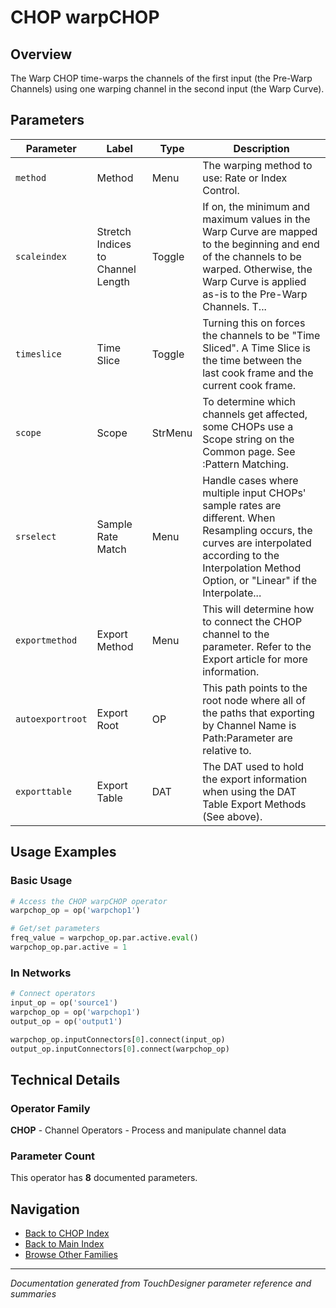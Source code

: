 # CHOP warpCHOP

## Overview

The Warp CHOP time-warps the channels of the first input (the Pre-Warp Channels) using one warping channel in the second input (the Warp Curve).

## Parameters

| Parameter | Label | Type | Description |
|-----------|-------|------|-------------|
| `method` | Method | Menu | The warping method to use: Rate or Index Control. |
| `scaleindex` | Stretch Indices to Channel Length | Toggle | If on, the minimum and maximum values in the Warp Curve are mapped to the beginning and end of the channels to be warped. Otherwise, the Warp Curve is applied as-is to the Pre-Warp Channels.      T... |
| `timeslice` | Time Slice | Toggle | Turning this on forces the channels to be "Time Sliced".  A Time Slice is the time between the last cook frame and the current cook frame. |
| `scope` | Scope | StrMenu | To determine which channels get affected, some CHOPs use a Scope string on the Common page. See :Pattern Matching. |
| `srselect` | Sample Rate Match | Menu | Handle cases where multiple input CHOPs' sample rates are different. When Resampling occurs, the curves are interpolated according to the Interpolation Method Option, or "Linear" if the Interpolate... |
| `exportmethod` | Export Method | Menu | This will determine how to connect the CHOP channel to the parameter. Refer to the Export article for more information. |
| `autoexportroot` | Export Root | OP | This path points to the root node where all of the paths that exporting by Channel Name is Path:Parameter are relative to. |
| `exporttable` | Export Table | DAT | The DAT used to hold the export information when using the DAT Table Export Methods (See above). |

## Usage Examples

### Basic Usage

```python
# Access the CHOP warpCHOP operator
warpchop_op = op('warpchop1')

# Get/set parameters
freq_value = warpchop_op.par.active.eval()
warpchop_op.par.active = 1
```

### In Networks

```python
# Connect operators
input_op = op('source1')
warpchop_op = op('warpchop1')
output_op = op('output1')

warpchop_op.inputConnectors[0].connect(input_op)
output_op.inputConnectors[0].connect(warpchop_op)
```

## Technical Details

### Operator Family

**CHOP** - Channel Operators - Process and manipulate channel data

### Parameter Count

This operator has **8** documented parameters.

## Navigation

- [Back to CHOP Index](../CHOP/CHOP_INDEX.md)
- [Back to Main Index](../OPERATORS_INDEX.md)
- [Browse Other Families](../OPERATORS_INDEX.md#quick-navigation)

---
*Documentation generated from TouchDesigner parameter reference and summaries*
